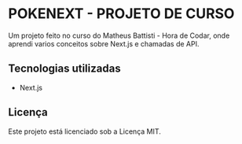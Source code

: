 # POKENEXT - PROJETO DE CURSO

Um projeto feito no curso do Matheus Battisti - Hora de Codar, onde aprendi varios conceitos sobre Next.js e chamadas de API.

## Tecnologias utilizadas

- Next.js

## Licença
Este projeto está licenciado sob a Licença MIT.
